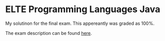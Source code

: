 # ELTE Programming Languages Java

My solutinon for the final exam. This appereantly was graded as 100%.

The exam description can be found [here](https://github.com/richard-koch-gomori/teaching-elte-ik-Programming-languages-Java/blob/master/BSc18-2020-21-2/feladatsor/2020-21-2-test/2020-21-2-test-prog-exercise.md).
